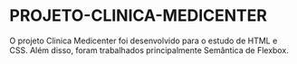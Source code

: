 # PROJETO-CLINICA-MEDICENTER
O projeto Clinica Medicenter foi desenvolvido para o estudo de HTML e CSS. Além disso, foram trabalhados principalmente Semântica de Flexbox.
